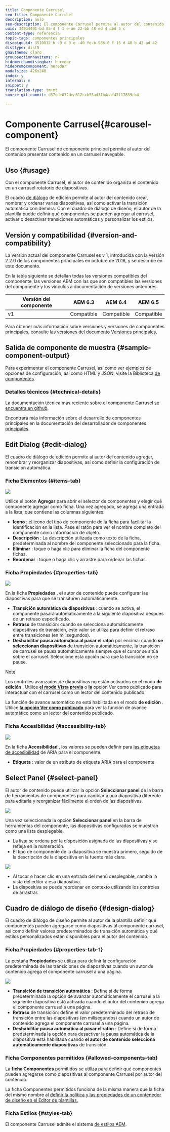 ```yaml
---
title: Componente Carrusel
seo-title: Componente Carrusel
description: nulo
seo-description: El componente Carrusel permite al autor del contenido presentar contenido en un carrusel rotatorio.
uuid: 34934491-bd 85-4 f 1 e-ae 22-bb 48 ed 4 dbd 5 c
content-type: referencia
topic-tags: componentes principales
discoiquuid: 3510812 b -9 d 3 e -40 fe-b 986-0 f 15 d 40 b 42 ad 42
disttype: dist5
gnavtheme: claro
groupsectionnavitems: nº
hidemerchandisingbar: heredar
hidepromocomponent: heredar
modalsize: 426x240
index: y
internal: n
snippet: y
translation-type: tm+mt
source-git-commit: d37cde072dea612ccb55ad31b4aaf42f17839cb4

---
```



# Componente Carrusel{#carousel-component}

El componente Carrusel de componente principal permite al autor del contenido presentar contenido en un carrusel navegable.

## Uso {#usage}

Con el componente Carrusel, el autor de contenido organiza el contenido en un carrusel rotatorio de diapositivas.

El cuadro [de diálogo](#edit-dialog) de edición permite al autor del contenido crear, nombrar y ordenar varias diapositivas, así como activar la transición automática con demora. Con el cuadro de diálogo [](#design-dialog)de diseño, el autor de la plantilla puede definir qué componentes se pueden agregar al carrusel, activar o desactivar transiciones automáticas y personalizar los estilos.

## Versión y compatibilidad {#version-and-compatibility}

La versión actual del componente Carrusel es v 1, introducida con la versión 2.2.0 de los componentes principales en octubre de 2018, y se describe en este documento.

En la tabla siguiente se detallan todas las versiones compatibles del componente, las versiones AEM con las que son compatibles las versiones del componente y los vínculos a documentación de versiones anteriores.

| Versión del componente | AEM 6.3 | AEM 6.4 | AEM 6.5 |
|--- |--- |--- |--- |
| v1 | Compatible | Compatible | Compatible |

Para obtener más información sobre versiones y versiones de componentes principales, consulte las [versiones del documento Versiones principales](versions.md).

## Salida de componente de muestra {#sample-component-output}

Para experimentar el componente Carrusel, así como ver ejemplos de opciones de configuración, así como HTML y JSON, visite la Biblioteca [de componentes](http://opensource.adobe.com/aem-core-wcm-components/library/carousel.html).

### Detalles técnicos {#technical-details}

La documentación técnica más reciente sobre el componente Carrusel [se encuentra en github](https://github.com/adobe/aem-core-wcm-components/blob/master/content/src/content/jcr_root/apps/core/wcm/components/carousel/v1/carousel).

Encontrará más información sobre el desarrollo de componentes principales en la documentación del desarrollador de componentes [principales](developing.md).

## Edit Dialog {#edit-dialog}

El cuadro de diálogo de edición permite al autor del contenido agregar, renombrar y reorganizar diapositivas, así como definir la configuración de transición automática.

### Ficha Elementos {#items-tab}

![](assets/screen-shot-2019-08-29-12.01.39.png)

Utilice el botón **Agregar** para abrir el selector de componentes y elegir qué componente agregar como ficha. Una vez agregado, se agrega una entrada a la lista, que contiene las columnas siguientes:

* **Icono** : el icono del tipo de componente de la ficha para facilitar la identificación en la lista. Pase el ratón para ver el nombre completo del componente como información de objeto.
* **Descripción** : La descripción utilizada como texto de la ficha, predeterminada al nombre del componente seleccionado para la ficha.
* **Eliminar** : toque o haga clic para eliminar la ficha del componente fichas.
* **Reordenar** : toque o haga clic y arrastre para ordenar las fichas.

### Ficha Propiedades {#properties-tab}

![](assets/screen-shot-2019-08-29-12.01.57.png)

En la ficha **Propiedades** , el autor de contenido puede configurar las diapositivas para que se transituren automáticamente.

* **Transición automática de diapositivas** : cuando se activa, el componente pasará automáticamente a la siguiente diapositiva después de un retraso especificado.
* **Retraso** de transición: cuando se selecciona automáticamente diapositivas de transición, este valor se utiliza para definir el retraso entre transiciones (en milisegundos).
* **Deshabilitar pausa automática al pasar el ratón** por encima: cuando **se seleccionan diapositivas** de transición automáticamente, la transición de carrusel se pausa automáticamente siempre que el cursor se sitúa sobre el carrusel. Seleccione esta opción para que la transición no se pause.

>[!NOTE]
>
>Los controles avanzados de diapositivas no están activados en el modo **de edición** . Utilice [**el modo Vista previa**](https://helpx.adobe.com/experience-manager/6-5/sites/authoring/using/editing-content.html) o **[la](https://helpx.adobe.com/experience-manager/6-5/sites/authoring/using/editing-content.html)** opción Ver como publicado para interactuar con el carrusel como un lector del contenido publicado.
>
>La función de avance automático no está habilitada en el modo **de edición** . Utilice **[la opción Ver como publicado](https://helpx.adobe.com/experience-manager/6-5/sites/authoring/using/editing-content.html)** para ver la función de avance automático como un lector del contenido publicado.

### Ficha Accesibilidad {#accessibility-tab}

![](assets/screen-shot-2019-08-29-12.02.22.png)

En la ficha **Accesibilidad** , los valores se pueden definir para [las etiquetas de accesibilidad](https://www.w3.org/WAI/standards-guidelines/aria/) de ARIA para el componente.

* **Etiqueta** : valor de un atributo de etiqueta ARIA para el componente

## Select Panel {#select-panel}

El autor de contenido puede utilizar la opción **Seleccionar panel** de la barra de herramientas de componentes para cambiar a una diapositiva diferente para editarla y reorganizar fácilmente el orden de las diapositivas.

![](assets/screenshot_2018-10-11at165417.png)

Una vez seleccionada la opción **Seleccionar panel** en la barra de herramientas del componente, las diapositivas configuradas se muestran como una lista desplegable.

* La lista se ordena por la disposición asignada de las diapositivas y se refleja en la numeración.
* El tipo de componente de la diapositiva se muestra primero, seguido de la descripción de la diapositiva en la fuente más clara.

![](assets/opera_snapshot_2018-11-28141537localhost.png)

* Al tocar o hacer clic en una entrada del menú desplegable, cambia la vista del editor a esa diapositiva.
* La diapositiva se puede reordenar en contexto utilizando los controles de arrastrar.

## Cuadro de diálogo de diseño {#design-dialog}

El cuadro de diálogo de diseño permite al autor de la plantilla definir qué componentes pueden agregarse como diapositivas al componente carrusel, así como definir valores predeterminados de transición automática y qué estilos personalizados están disponibles para el autor del contenido.

### Ficha Propiedades {#properties-tab-1}

La pestaña **Propiedades** se utiliza para definir la configuración predeterminada de las transiciones de diapositivas cuando un autor de contenido agrega el componente carrusel a una página.

![](assets/screenshot_2018-11-28at141824.png)

* **Transición de transición automática** : Define si de forma predeterminada la opción de avanzar automáticamente el carrusel a la siguiente diapositiva está activada cuando el autor del contenido agrega el componente carrusel a una página.
* **Retraso** de transición: define el valor predeterminado del retraso de transición entre las diapositivas (en milisegundos) cuando un autor de contenido agrega el componente carrusel a una página.
* **Deshabilitar pausa automática al pasar el ratón** : Define si de forma predeterminada la opción para desactivar la pausa automática de la diapositiva está habilitada cuando **el autor de contenido selecciona automáticamente diapositivas** de transición.

### Ficha Componentes permitidos {#allowed-components-tab}

La **ficha Componentes** permitidos se utiliza para definir qué componentes pueden agregarse como diapositivas al componente Carrusel por autor del contenido.

La ficha Componentes permitidos funciona de la misma manera que la ficha del mismo nombre al [definir la política y las propiedades de un contenedor de diseño en el Editor de plantillas.](https://helpx.adobe.com/experience-manager/6-5/sites/authoring/using/templates.html)

### Ficha Estilos {#styles-tab}

El componente Carrusel admite el sistema [de estilos AEM](authoring.md#component-styling).
